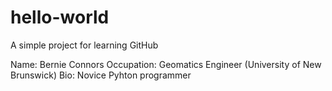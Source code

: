 # hello-world
A simple project for learning GitHub

Name: Bernie Connors
Occupation: Geomatics Engineer (University of New Brunswick)
Bio: Novice Pyhton programmer

